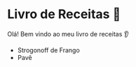 # Livro de Receitas :eagle:

Olá! Bem vindo ao meu livro de receitas :ear:

- Strogonoff de Frango
- Pavê